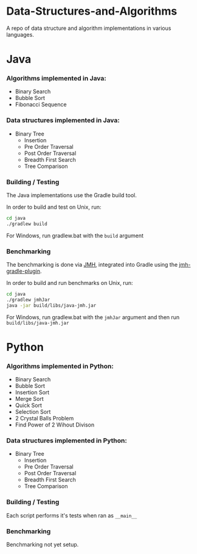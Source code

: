 # Data-Structures-and-Algorithms

A repo of data structure and algorithm implementations in various languages.

# Java

### Algorithms implemented in Java:

- Binary Search
- Bubble Sort
- Fibonacci Sequence

### Data structures implemented in Java:

- Binary Tree
  - Insertion
  - Pre Order Traversal
  - Post Order Traversal
  - Breadth First Search
  - Tree Comparison

### Building / Testing

The Java implementations use the Gradle build tool.

In order to build and test on Unix, run:

```sh
cd java
./gradlew build
```

For Windows, run gradlew.bat with the `build` argument

### Benchmarking

The benchmarking is done via [JMH](https://github.com/openjdk/jmh),
integrated into Gradle using the [jmh-gradle-plugin](https://github.com/melix/jmh-gradle-plugin).

In order to build and run benchmarks on Unix, run:

```sh
cd java
./gradlew jmhJar
java -jar build/libs/java-jmh.jar
```

For Windows, run gradlew.bat with the `jmhJar` argument and then run `build/libs/java-jmh.jar`

# Python

### Algorithms implemented in Python:

- Binary Search
- Bubble Sort
- Insertion Sort
- Merge Sort
- Quick Sort
- Selection Sort
- 2 Crystal Balls Problem
- Find Power of 2 Wihout Divison

### Data structures implemented in Python:

- Binary Tree
  - Insertion
  - Pre Order Traversal
  - Post Order Traversal
  - Breadth First Search
  - Tree Comparison

### Building / Testing

Each script performs it's tests when ran as `__main__`

### Benchmarking

Benchmarking not yet setup.

